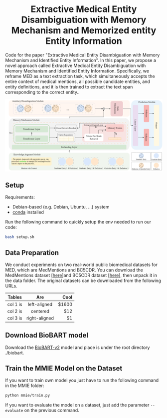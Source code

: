  <h1 align ="center"> Extractive Medical Entity Disambiguation with Memory Mechanism and Memorized entity Entity Information </h1>
Code for the paper "Extractive Medical Entity Disambiguation with Memory Mechanism and Identified Entity Information". 
In this paper, we propose a novel approach called Extractive Medical Entity Disambiguation with Memory Mechanism and Identified Entity Information. Specifically, we reframe MED as a text extraction task, which simultaneously accepts the entire context of medical mentions, all possible candidate entities, and entity definitions, and it is then trained to extract the text span corresponding to the correct entity.. 


![](data/repo-assets/model.png)
## Setup

Requirements:
* Debian-based (e.g. Debian, Ubuntu, ...) system 
* [conda](https://docs.conda.io/en/latest/) installed

Run the following command to quickly setup the env needed to run our code:
```bash
bash setup.sh
```

## Data Preparation
We conduct experiments on two real-world public biomedical datasets for MED, which are MedMentions and BC5CDR. You can download the MedMentions dataset [[here](https://github.com/chanzuckerberg/MedMentions)]and BC5CDR dataset [[here](http://www.biocreative.org/tasks/biocreative-v/track-3-cdr/)], then unpack it in the data folder. The original datasets can be downloaded from the following URLs.

| Tables   |      Are      |  Cool |
|----------|:-------------:|------:|
| col 1 is |  left-aligned | $1600 |
| col 2 is |    centered   |   $12 |
| col 3 is | right-aligned |    $1 |

## Download BioBART model
Download the [BioBART-v2](https://github.com/GanjinZero/BioBART) model and place is under the root directory ./biobart.

## Train the MMIE Model on the Dataset
If you want to train own model you just have to run the following command in the MMIE folder:
```bash
python mmie/train.py
```
If you want to evaluate the model on a dataset, just add the parameter ```--evaluate``` on the previous command.

```
